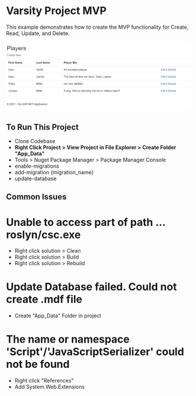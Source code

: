 # Varsity Project MVP
This example demonstrates how to create the MVP functionality for Create, Read, Update, and Delete.

![Listing Players](https://github.com/christinebittle/varsity_mvp/blob/master/varsity_w_auth/assets/listplayers.png)

## To Run This Project
- Clone Codebase
- **Right Click Project > View Project in File Explorer > Create Folder "App_Data"**
- Tools > Nuget Package Manager > Package Manager Console
- enable-migrations
- add-migration {migration_name}
- update-database

## Common Issues
# Unable to access part of path ... roslyn/csc.exe
- Right click solution > Clean
- Right click solution > Build
- Right click solution > Rebuild

# Update Database failed. Could not create .mdf file
- Create "App_Data" Folder in project

# The name or namespace 'Script'/'JavaScriptSerializer' could not be found
- Right click "References"
- Add System.Web.Extensions
